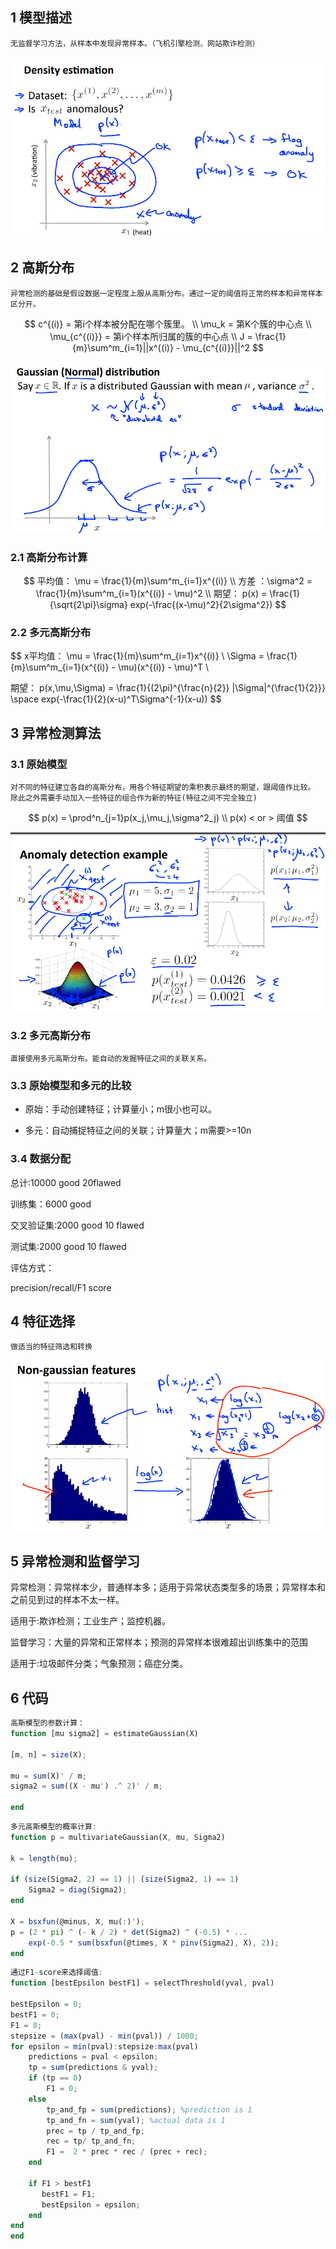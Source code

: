 ## 1 模型描述

```
无监督学习方法，从样本中发现异常样本。（飞机引擎检测、网站欺诈检测）
```

![线性回归散点图](pictures\p38.png)

## 2 高斯分布

```
异常检测的基础是假设数据一定程度上服从高斯分布。通过一定的阈值将正常的样本和异常样本区分开。
```

$$
c^{(i)} = 第i个样本被分配在哪个簇里。	\\
\mu_k = 第K个簇的中心点				\\
\mu_{c^{(i)}} = 第i个样本所归属的簇的中心点	\\
J = \frac{1}{m}\sum^m_{i=1}||x^{(i)} - \mu_{c^{(i)}}||^2
$$

![线性回归散点图](pictures\p39.png)

### 2.1 高斯分布计算

$$
平均值： \mu = \frac{1}{m}\sum^m_{i=1}x^{(i)}	\\
方差 ：\sigma^2 = \frac{1}{m}\sum^m_{i=1}(x^{(i)} - \mu)^2	\\
期望： p(x) = \frac{1}{\sqrt{2\pi}\sigma} exp(-\frac{(x-\mu)^2}{2\sigma^2})
$$

### 2.2 多元高斯分布

$$
x平均值： \mu = \frac{1}{m}\sum^m_{i=1}x^{(i)}   \\
\Sigma = \frac{1}{m}\sum^m_{i=1}(x^{(i)} - \mu)(x^{(i)} - \mu)^T					\\

期望： p(x,\mu,\Sigma) = \frac{1}{(2\pi)^{\frac{n}{2}} |\Sigma|^{\frac{1}{2}}} \space         exp(-\frac{1}{2}(x-u)^T\Sigma^{-1}(x-u))
$$
## 3 异常检测算法

### 3.1 原始模型

```
对不同的特征建立各自的高斯分布，用各个特征期望的乘积表示最终的期望，跟阈值作比较。
除此之外需要手动加入一些特征的组合作为新的特征(特征之间不完全独立)
```

$$
p(x) = \prod^n_{j=1}p(x_j,\mu_j,\sigma^2_j)	\\
p(x) < or > 阈值
$$

![线性回归散点图](pictures\p40.png)

### 3.2 多元高斯分布

```
直接使用多元高斯分布。能自动的发掘特征之间的关联关系。
```

### 3.3 原始模型和多元的比较

- 原始：手动创建特征；计算量小；m很小也可以。

- 多元：自动捕捉特征之间的关联；计算量大；m需要>=10n


### 3.4 数据分配

总计:10000 good  20flawed

训练集：6000 good

交叉验证集:2000 good 10 flawed

测试集:2000 good 10 flawed



评估方式：

precision/recall/F1 score

## 4 特征选择

```
做适当的特征筛选和转换
```

![线性回归散点图](pictures\p41.png)



## 5 异常检测和监督学习

异常检测：异常样本少，普通样本多；适用于异常状态类型多的场景；异常样本和之前见到过的样本不太一样。

适用于:欺诈检测；工业生产；监控机器。



监督学习：大量的异常和正常样本；预测的异常样本很难超出训练集中的范围

适用于:垃圾邮件分类；气象预测；癌症分类。



## 6 代码

```octave
高斯模型的参数计算：
function [mu sigma2] = estimateGaussian(X)

[m, n] = size(X);

mu = sum(X)' / m;
sigma2 = sum((X - mu') .^ 2)' / m;

end
```

```octave
多元高斯模型的概率计算:
function p = multivariateGaussian(X, mu, Sigma2)

k = length(mu);

if (size(Sigma2, 2) == 1) || (size(Sigma2, 1) == 1)
    Sigma2 = diag(Sigma2);
end

X = bsxfun(@minus, X, mu(:)');
p = (2 * pi) ^ (- k / 2) * det(Sigma2) ^ (-0.5) * ...
    exp(-0.5 * sum(bsxfun(@times, X * pinv(Sigma2), X), 2));
end
```

```octave
通过F1-score来选择阈值:
function [bestEpsilon bestF1] = selectThreshold(yval, pval)

bestEpsilon = 0;
bestF1 = 0;
F1 = 0;
stepsize = (max(pval) - min(pval)) / 1000;
for epsilon = min(pval):stepsize:max(pval)
    predictions = pval < epsilon;
    tp = sum(predictions & yval);
    if (tp == 0)
        F1 = 0;
    else 
        tp_and_fp = sum(predictions); %prediction is 1
        tp_and_fn = sum(yval); %actual data is 1
        prec = tp / tp_and_fp;
        rec = tp/ tp_and_fn;
        F1 =  2 * prec * rec / (prec + rec); 
    end
    
    if F1 > bestF1
       bestF1 = F1;
       bestEpsilon = epsilon;
    end
end
end
```
